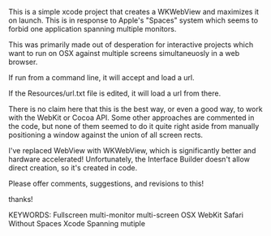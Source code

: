 

This is a simple xcode project that creates a WKWebView and maximizes it on launch.  This is in response to Apple's "Spaces" system which seems to forbid one application spanning multiple monitors.

This was primarily made out of desperation for interactive projects which want to run on OSX against multiple screens simultaneuosly in a web browser.



If run from a command line, it will accept and load a url.

If the Resources/url.txt file is edited, it will load a url from there.



There is no claim here that this is the best way, or even a good way, to work with the WebKit or Cocoa API.  Some other approaches are commented in the code, but none of them seemed to do it quite right aside from manually positioning a window against the union of all screen rects.

I've replaced WebView with WKWebView, which is significantly better and hardware accelerated!  Unfortunately, the Interface Builder doesn't allow direct creation, so it's created in code.


Please offer comments, suggestions, and revisions to this!

thanks!


KEYWORDS:  Fullscreen multi-monitor multi-screen OSX WebKit Safari Without Spaces Xcode Spanning mutiple

